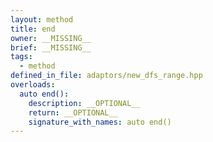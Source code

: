 ```yaml
---
layout: method
title: end
owner: __MISSING__
brief: __MISSING__
tags:
  - method
defined_in_file: adaptors/new_dfs_range.hpp
overloads:
  auto end():
    description: __OPTIONAL__
    return: __OPTIONAL__
    signature_with_names: auto end()
---
```

